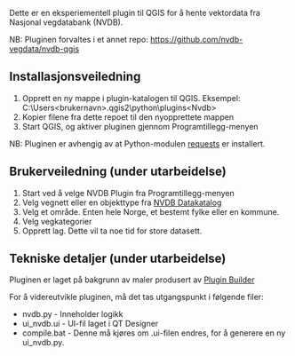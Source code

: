 Dette er en eksperiementell plugin til QGIS for å hente vektordata fra Nasjonal vegdatabank (NVDB).

NB: Pluginen forvaltes i et annet repo: https://github.com/nvdb-vegdata/nvdb-qgis 

## Installasjonsveiledning

1. Opprett en ny mappe i plugin-katalogen til QGIS. Eksempel: C:\Users\<brukernavn>\.qgis2\python\plugins\<Nvdb>
2. Kopier filene fra dette repoet til den nyopprettete mappen
3. Start QGIS, og aktiver pluginen gjennom Programtillegg-menyen


NB: Pluginen er avhengig av at Python-modulen [requests](http://docs.python-requests.org/en/latest/) er installert. 

## Brukerveiledning (under utarbeidelse)

1. Start ved å velge NVDB Plugin fra Programtillegg-menyen
2. Velg vegnett eller en objekttype fra [NVDB Datakatalog](http://labs.vegdata.no/nvdb-datakatalog/)
3. Velg et område. Enten hele Norge, et bestemt fylke eller en kommune.
4. Velg vegkategorier
5. Opprett lag. Dette vil ta noe tid for store datasett.


## Tekniske detaljer (under utarbeidelse)

Pluginen er laget på bakgrunn av maler produsert av [Plugin Builder](http://plugins.qgis.org/plugins/pluginbuilder/)

For å videreutvikle pluginen, må det tas utgangspunkt i følgende filer: 

* nvdb.py - Inneholder logikk
* ui_nvdb.ui - UI-fil laget i QT Designer
* compile.bat - Denne må kjøres om .ui-filen endres, for å generere en ny ui_nvdb.py. 

    
    
